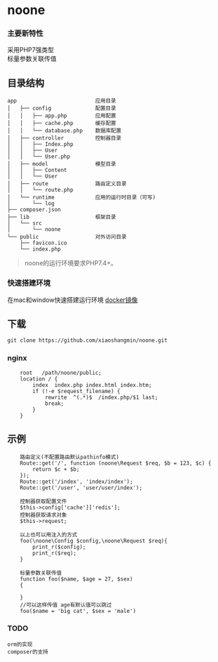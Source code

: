 # noone

### 主要新特性
采用PHP7强类型  
标量参数关联传值


## 目录结构
```
app                         应用目录
│   ├── config              配置目录
│   │   ├── app.php         应用配置
│   │   ├── cache.php       缓存配置
│   │   └── database.php    数据库配置
│   ├── controller          控制器目录
│   │   ├── Index.php
│   │   ├── User
│   │   └── User.php
│   ├── model               模型目录
│   │   ├── Content
│   │   └── User
│   ├── route               路由定义目录
│   │   └── route.php
│   └── runtime             应用的运行时目录（可写)
│       └── log
├── composer.json
├── lib                     框架目录
│   └── src
│       └── noone
└── public                  对外访问目录
    ├── favicon.ico
    └── index.php
```
> noone的运行环境要求PHP7.4+。

### 快速搭建环境
在mac和window快速搭建运行环境
[docker镜像](https://github.com/xiaoshangmin/dnmp)

## 下载
```
git clone https://github.com/xiaoshangmin/noone.git

```

### nginx
```
    root   /path/noone/public;
    location / {
        index  index.php index.html index.htm;
        if (!-e $request_filename) {
            rewrite  ^(.*)$  /index.php/$1 last;
            break;
        }
    }
```

## 示例
```
    路由定义(不配置路由默认pathinfo模式)
    Route::get('/', function (noone\Request $req, $b = 123, $c) {
        return $c + $b;
    });
    Route::get('/index', 'index/index');
    Route::get('/user', 'user/user/index');
```

```
    控制器获取配置文件
    $this->config['cache']['redis'];
    控制器获取请求对象
    $this->request;

    以上也可以用注入的方式
    foo(\noone\Config $config,\noone\Request $req){
        print_r($config);
        print_r($req);
    }
```

```
    标量参数关联传值
    function foo($name, $age = 27, $sex)
    {

    }
    //可以这样传值 age有默认值可以跳过
    foo($name = 'big cat', $sex = 'male')
```

### TODO
    orm的实现
    composer的支持